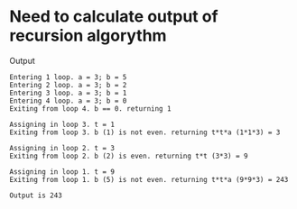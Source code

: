 # Need to calculate output of recursion algorythm

Output

    Entering 1 loop. a = 3; b = 5
    Entering 2 loop. a = 3; b = 2
    Entering 3 loop. a = 3; b = 1
    Entering 4 loop. a = 3; b = 0
    Exiting from loop 4. b == 0. returning 1
    
    Assigning in loop 3. t = 1
    Exiting from loop 3. b (1) is not even. returning t*t*a (1*1*3) = 3
    
    Assigning in loop 2. t = 3
    Exiting from loop 2. b (2) is even. returning t*t (3*3) = 9
    
    Assigning in loop 1. t = 9
    Exiting from loop 1. b (5) is not even. returning t*t*a (9*9*3) = 243
    
    Output is 243
